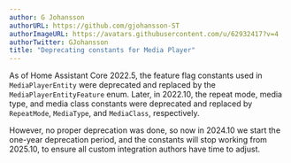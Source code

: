```yaml
---
author: G Johansson
authorURL: https://github.com/gjohansson-ST
authorImageURL: https://avatars.githubusercontent.com/u/62932417?v=4
authorTwitter: GJohansson
title: "Deprecating constants for Media Player"
---
```


As of Home Assistant Core 2022.5, the feature flag constants used in `MediaPlayerEntity` were deprecated and replaced by the `MediaPlayerEntityFeature` enum. Later, in 2022.10, the repeat mode, media type, and media class constants were deprecated and replaced by `RepeatMode`, `MediaType`, and `MediaClass`, respectively.

However, no proper deprecation was done, so now in 2024.10 we start the one-year deprecation period, and the constants will stop working from 2025.10, to ensure all custom integration authors have time to adjust.
